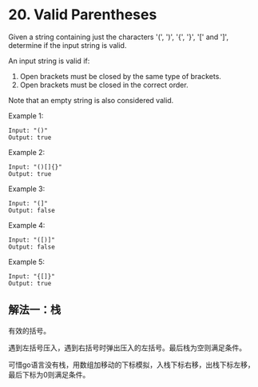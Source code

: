 # 20. Valid Parentheses
Given a string containing just the characters '(', ')', '{', '}', '[' and ']', determine if the input string is valid.

An input string is valid if:

1. Open brackets must be closed by the same type of brackets.
2. Open brackets must be closed in the correct order.

Note that an empty string is also considered valid.

Example 1:
```
Input: "()"
Output: true
```
Example 2:
```
Input: "()[]{}"
Output: true
```
Example 3:
```
Input: "(]"
Output: false
```
Example 4:
```
Input: "([)]"
Output: false
```
Example 5:
```
Input: "{[]}"
Output: true
```
## 解法一：栈

有效的括号。

遇到左括号压入，遇到右括号时弹出压入的左括号。最后栈为空则满足条件。

可惜go语言没有栈，用数组加移动的下标模拟，入栈下标右移，出栈下标左移，最后下标为0则满足条件。